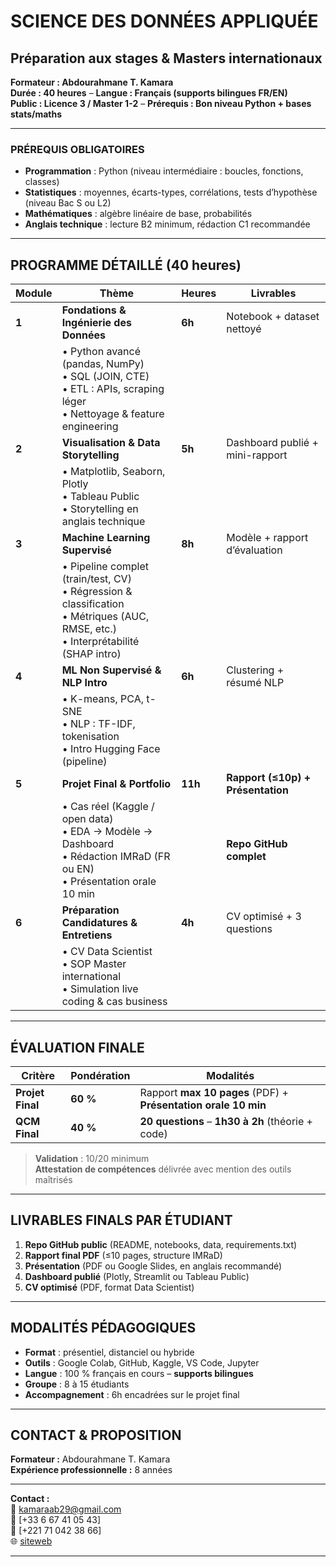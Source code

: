 # SCIENCE DES DONNÉES APPLIQUÉE  
## Préparation aux stages & Masters internationaux  
**Formateur : Abdourahmane T. Kamara**  
**Durée : 40 heures** – **Langue : Français (supports bilingues FR/EN)**  
**Public : Licence 3 / Master 1-2** – **Prérequis : Bon niveau Python + bases stats/maths**

---

### PRÉREQUIS OBLIGATOIRES
- **Programmation** : Python (niveau intermédiaire : boucles, fonctions, classes)  
- **Statistiques** : moyennes, écarts-types, corrélations, tests d’hypothèse (niveau Bac S ou L2)  
- **Mathématiques** : algèbre linéaire de base, probabilités  
- **Anglais technique** : lecture B2 minimum, rédaction C1 recommandée

---

## PROGRAMME DÉTAILLÉ (40 heures)

| **Module** | **Thème** | **Heures** | **Livrables** |
|------------|-----------|------------|----------------|
| **1** | **Fondations & Ingénierie des Données** | **6h** | Notebook + dataset nettoyé |
| | • Python avancé (pandas, NumPy)<br>• SQL (JOIN, CTE)<br>• ETL : APIs, scraping léger<br>• Nettoyage & feature engineering | | |
| **2** | **Visualisation & Data Storytelling** | **5h** | Dashboard publié + mini-rapport |
| | • Matplotlib, Seaborn, Plotly<br>• Tableau Public<br>• Storytelling en anglais technique | | |
| **3** | **Machine Learning Supervisé** | **8h** | Modèle + rapport d’évaluation |
| | • Pipeline complet (train/test, CV)<br>• Régression & classification<br>• Métriques (AUC, RMSE, etc.)<br>• Interprétabilité (SHAP intro) | | |
| **4** | **ML Non Supervisé & NLP Intro** | **6h** | Clustering + résumé NLP |
| | • K-means, PCA, t-SNE<br>• NLP : TF-IDF, tokenisation<br>• Intro Hugging Face (pipeline) | | |
| **5** | **Projet Final & Portfolio** | **11h** | **Rapport (≤10p) + Présentation** |
| | • Cas réel (Kaggle / open data)<br>• EDA → Modèle → Dashboard<br>• Rédaction IMRaD (FR ou EN)<br>• Présentation orale 10 min | | **Repo GitHub complet** |
| **6** | **Préparation Candidatures & Entretiens** | **4h** | CV optimisé + 3 questions |
| | • CV Data Scientist<br>• SOP Master international<br>• Simulation live coding & cas business | | |

---

## ÉVALUATION FINALE

| **Critère** | **Pondération** | **Modalités** |
|-------------|------------------|---------------|
| **Projet Final** | **60 %** | Rapport **max 10 pages** (PDF) + **Présentation orale 10 min** |
| **QCM Final** | **40 %** | **20 questions** – **1h30 à 2h** (théorie + code) |

> **Validation** : 10/20 minimum  
> **Attestation de compétences** délivrée avec mention des outils maîtrisés

---

## LIVRABLES FINALS PAR ÉTUDIANT
1. **Repo GitHub public** (README, notebooks, data, requirements.txt)  
2. **Rapport final PDF** (≤10 pages, structure IMRaD)  
3. **Présentation** (PDF ou Google Slides, en anglais recommandé)  
4. **Dashboard publié** (Plotly, Streamlit ou Tableau Public)  
5. **CV optimisé** (PDF, format Data Scientist)

---

## MODALITÉS PÉDAGOGIQUES
- **Format** : présentiel, distanciel ou hybride  
- **Outils** : Google Colab, GitHub, Kaggle, VS Code, Jupyter  
- **Langue** : 100 % français en cours – **supports bilingues**  
- **Groupe** : 8 à 15 étudiants  
- **Accompagnement** : 6h encadrées sur le projet final

---

## CONTACT & PROPOSITION
**Formateur :** Abdourahmane T. Kamara  
**Expérience professionnelle :** 8 années  


---

**Contact :**  
📧 kamaraab29@gmail.com  
📱 [+33 6 67 41 05 43]  
📱 [+221 71 042 38 66]  
🌐 [siteweb](https://abdourahmanekamara.github.io/?utm_source=ds)

---
